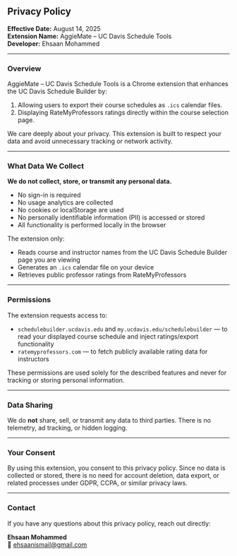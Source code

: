 ## Privacy Policy

**Effective Date:** August 14, 2025  
**Extension Name:** AggieMate – UC Davis Schedule Tools  
**Developer:** Ehsaan Mohammed  

---

### Overview  
AggieMate – UC Davis Schedule Tools is a Chrome extension that enhances the UC Davis Schedule Builder by:  
1. Allowing users to export their course schedules as `.ics` calendar files.  
2. Displaying RateMyProfessors ratings directly within the course selection page.  

We care deeply about your privacy. This extension is built to respect your data and avoid unnecessary tracking or network activity.  

---

### What Data We Collect  
**We do not collect, store, or transmit any personal data.**  

- No sign-in is required  
- No usage analytics are collected  
- No cookies or localStorage are used  
- No personally identifiable information (PII) is accessed or stored  
- All functionality is performed locally in the browser  

The extension only:  
- Reads course and instructor names from the UC Davis Schedule Builder page you are viewing  
- Generates an `.ics` calendar file on your device  
- Retrieves public professor ratings from RateMyProfessors  

---

### Permissions  
The extension requests access to:  
- `schedulebuilder.ucdavis.edu` and `my.ucdavis.edu/schedulebuilder` — to read your displayed course schedule and inject ratings/export functionality  
- `ratemyprofessors.com` — to fetch publicly available rating data for instructors  

These permissions are used solely for the described features and never for tracking or storing personal information.  

---

### Data Sharing  
We do **not** share, sell, or transmit any data to third parties. There is no telemetry, ad tracking, or hidden logging.  

---

### Your Consent  
By using this extension, you consent to this privacy policy. Since no data is collected or stored, there is no need for account deletion, data export, or related processes under GDPR, CCPA, or similar privacy laws.  

---

### Contact  
If you have any questions about this privacy policy, reach out directly:  

**Ehsaan Mohammed**  
📧 [ehsaanismail@gmail.com](mailto:ehsaanismail@gmail.com)  
